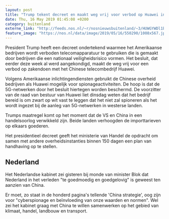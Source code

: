 ```yaml
---
layout: post
title: "Trump tekent decreet en maakt weg vrij voor verbod op Huawei in de VS"
date: Thu, 16 May 2019 01:45:08 +0200
category: buitenland
externe_link: "http://feeds.nos.nl/~r/nosnieuwsbuitenland/~3/HUWGYWDl1b4/2284868"
feature_image: "https://nos.nl/data/image/2019/05/16/550290/1008x567.jpg"
---
```


<p>President Trump heeft een decreet ondertekend waarmee het Amerikaanse bedrijven wordt verboden telecomapparatuur te gebruiken die is gemaakt door bedrijven die een nationaal veiligheidsrisico vormen. Het besluit, dat eerder deze week al werd aangekondigd, maakt de weg vrij voor een verbod op zakendoen met het Chinese telecombedrijf Huawei.</p>
<p>Volgens Amerikaanse inlichtingendiensten gebruikt de Chinese overheid bedrijven als Huawei mogelijk voor spionageactiviteiten. De hoop is dat de 5G-netwerken door het besluit hiertegen worden beschermd. De voorzitter van de raad van bestuur van Huawei liet dinsdag weten dat het bedrijf bereid is om zwart op wit vast te leggen dat het niet zal spioneren als het wordt ingezet bij de aanleg van 5G-netwerken in westerse landen.</p>
<p>Trumps maatregel komt op het moment dat de VS en China in een handelsoorlog verwikkeld zijn. Beide landen verhoogden de importtarieven op elkaars goederen.</p>
<p>Het presidentieel decreet geeft het ministerie van Handel de opdracht om samen met andere overheidsinstanties binnen 150 dagen een plan van handhaving op te stellen.</p>
<h2>Nederland</h2>
<p>Het Nederlandse kabinet zei gisteren bij monde van minister Blok dat Nederland in het verleden "te goedmoedig en goedgelovig" is geweest ten aanzien van China.</p>
<p>Er moet, zo staat in de honderd pagina's tellende 'China strategie', oog zijn voor "cyberspionage en beïnvloeding van onze waarden en normen". Wel zei het kabinet graag met China te willen samenwerken op het gebied van klimaat, handel, landbouw en transport.</p><img src="http://feeds.feedburner.com/~r/nosnieuwsbuitenland/~4/HUWGYWDl1b4" height="1" width="1" alt=""/>
